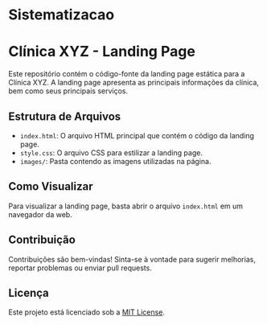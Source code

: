 # Sistematizacao

# Clínica XYZ - Landing Page

Este repositório contém o código-fonte da landing page estática para a Clínica XYZ. A landing page apresenta as principais informações da clínica, bem como seus principais serviços.

## Estrutura de Arquivos

- `index.html`: O arquivo HTML principal que contém o código da landing page.
- `style.css`: O arquivo CSS para estilizar a landing page.
- `images/`: Pasta contendo as imagens utilizadas na página.

## Como Visualizar

Para visualizar a landing page, basta abrir o arquivo `index.html` em um navegador da web.

## Contribuição

Contribuições são bem-vindas! Sinta-se à vontade para sugerir melhorias, reportar problemas ou enviar pull requests.

## Licença

Este projeto está licenciado sob a [MIT License](LICENSE).
